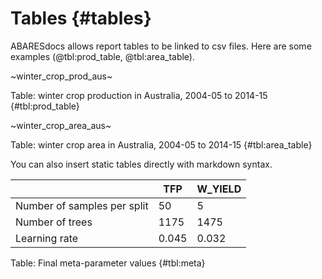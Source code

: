 # Tables {#tables}

ABARESdocs allows report tables to be linked to csv files. Here are some examples (@tbl:prod_table, @tbl:area_table).

~winter_crop_prod_aus~

Table: winter crop production in Australia, 2004-05 to 2014-15 {#tbl:prod_table}

~winter_crop_area_aus~

Table: winter crop area in Australia, 2004-05 to 2014-15 {#tbl:area_table}

You can also insert static tables directly with markdown syntax.


|                             | TFP          |  W_YIELD     |
|-----------------------------|--------------|--------------|
| Number of samples per split | 50           | 5            |
| Number of trees             | 1175         | 1475         |
| Learning rate               | 0.045        | 0.032        |

Table: Final meta-parameter values {#tbl:meta}
